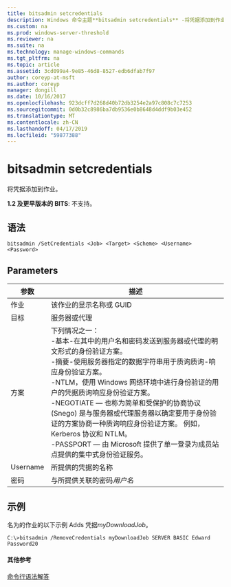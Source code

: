 ```yaml
---
title: bitsadmin setcredentials
description: Windows 命令主题**bitsadmin setcredentials** -将凭据添加到作业。
ms.custom: na
ms.prod: windows-server-threshold
ms.reviewer: na
ms.suite: na
ms.technology: manage-windows-commands
ms.tgt_pltfrm: na
ms.topic: article
ms.assetid: 3cd099a4-9e85-46d8-8527-edb6dfab7f97
author: coreyp-at-msft
ms.author: coreyp
manager: dongill
ms.date: 10/16/2017
ms.openlocfilehash: 923dcff7d268d40b72db3254e2a97c808c7c7253
ms.sourcegitcommit: 0d0b32c8986ba7db9536e0b8648d4ddf9b03e452
ms.translationtype: MT
ms.contentlocale: zh-CN
ms.lasthandoff: 04/17/2019
ms.locfileid: "59877388"
---
```

# <a name="bitsadmin-setcredentials"></a>bitsadmin setcredentials

将凭据添加到作业。

**1.2 及更早版本的 BITS**: 不支持。

## <a name="syntax"></a>语法

```
bitsadmin /SetCredentials <Job> <Target> <Scheme> <Username> <Password>
```

## <a name="parameters"></a>Parameters

|参数|描述|
|---------|-----------|
|作业|该作业的显示名称或 GUID|
|目标|服务器或代理|
|方案|下列情况之一：</br>-基本-在其中的用户名和密码发送到服务器或代理的明文形式的身份验证方案。</br>-摘要-使用服务器指定的数据字符串用于质询质询-响应身份验证方案。</br>-NTLM，使用 Windows 网络环境中进行身份验证的用户的凭据质询响应身份验证方案。</br>-NEGOTIATE — 也称为简单和受保护的协商协议 (Snego) 是与服务器或代理服务器以确定要用于身份验证的方案协商一种质询响应身份验证方案。 例如，Kerberos 协议和 NTLM。</br>-PASSPORT — 由 Microsoft 提供了单一登录为成员站点提供的集中式身份验证服务。|
|Username|所提供的凭据的名称|
|密码|与所提供关联的密码*用户名*|

## <a name="BKMK_examples"></a>示例

名为的作业的以下示例 Adds 凭据*myDownloadJob*。
```
C:\>bitsadmin /RemoveCredentials myDownloadJob SERVER BASIC Edward Password20
```

#### <a name="additional-references"></a>其他参考

[命令行语法解答](command-line-syntax-key.md)